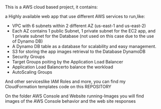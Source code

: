 This is a AWS cloud based project, it contains:

a Highly available web app that use different AWS services to run,like:
- VPC with 6 subnets within 2 different AZ (us-east-1 and us-east-2)
- Each AZ contains 1 public Subnet, 1 private subnet for the EC2 app, and 1 private subnet for the Database (not used on this case due to the use of Dynamo DB)
- A Dynamo DB table as a database for scalability and easy management.
- S3 for storing the app images retrieval to the Database DynamoDB
- Security Groups
- Target Groups poiting by the Application Load Balancer
- Application Load Balancerto balance the workload
- AutoScaling Groups

 And other serviceslike IAM Roles and more, you can find my CloudFormation templates code on this REPOSITORY

On the folder AWS Console and Website running-Images you will find images of the AWS Console behavior and the web site responses
